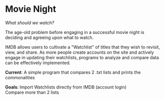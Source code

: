 # Movie Night
*What should we watch?* <br>

The age-old problem before engaging in a successful movie night is deciding and agreeing upon what to watch.

IMDB allows users to cultivate a "Watchlist" of titles that they wish to revisit, view, and share.
As more people create accounts on the site and actively engage in updating their watchlists, programs to analyze and compare data can be effectively implemented. 

**Current**:  A simple program that compares 2 .txt lists and prints the commonalities

**Goals**:    Import Watchlists directly from IMDB (account login) <br>
              Compare more than 2 lists
